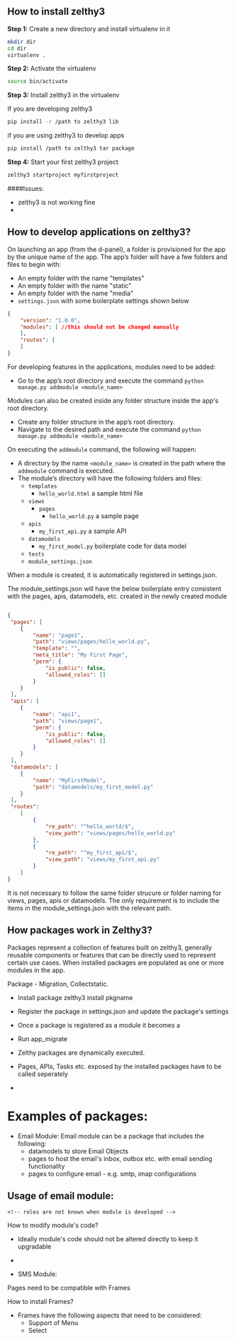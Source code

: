 ## How to install zelthy3



**Step 1:** Create a new directory and install virtualenv in it

```bash
mkdir dir
cd dir
virtualenv .
```

**Step 2:** Activate the virtualenv

```bash
source bin/activate
```

**Step 3:** Install zelthy3 in the virtualenv

If you are developing zelthy3

```bash
pip install -r /path to zelthy3 lib
```
    
if you are using zelthy3 to develop apps
```bash
pip install /path to zelthy3 tar package
```

**Step 4:** Start your first zelthy3 project
```bash
zelthy3 startproject myfirstproject
```




####Issues:
- zelthy3 is not working fine
- 



## How to develop applications on zelthy3?

On launching an app (from the d-panel), a folder is provisioned for the app by the unique name of the app. The app’s folder will have a few folders and files to begin with:
- An empty folder with the name "templates"
- An empty folder with the name "static"
- An empty folder with the name "media"
- `settings.json` with some boilerplate settings shown below

```json
{
    "version": "1.0.0",
    "modules": [ //this should not be changed manually
    ],
    "routes": [
    ]
}

```

For developing features in the applications, modules need to be added:
- Go to the app’s root directory and execute the command `python manage.py addmodule <module_name>`

Modules can also be created inside any folder structure inside the app's root directory.
   - Create any folder structure in the app’s root directory.
   - Navigate to the desired path and execute the command `python manage.py addmodule <module_name>`

On executing the `addmodule` command, the following will happen:
- A directory by the name `<module_name>` is created in the path where the `addmodule` command is executed.
- The module’s directory will have the following folders and files:
   - `templates`
     - `hello_world.html` a sample html file
   - `views` 
     - `pages` 
        - `hello_world.py` a sample page
    - `apis`
        - `my_first_api.py` a sample API
   - `datamodels`
        - `my_first_model.py` boilerplate code for data model 
   - `tests`
   - `module_settings.json`

When a module is created, it is automatically registered in settings.json. 

The module_settings.json will have the below boilerplate entry consistent with the pages, apis, datamodels, etc. created in the newly created module

```json

{
 "pages": [
    {
        "name": "page1",
        "path": "views/pages/hello_world.py",
        "template": "",
        "meta_title": "My First Page",
        "perm": {
            "is_public": false,
            "allowed_roles": []
        }        
    }
 ],
 "apis": [
    {
        "name": "api1",
        "path": "views/page1",
        "perm": {
            "is_public": false,
            "allowed_roles": []
        }        
    }
 ],
 "datamodels": [
    {
        "name": "MyFirstModel",
        "path": "datamodels/my_first_model.py"
    }
 ],    
 "routes": 
    [
        {
            "re_path": "^hello_world/$",
            "view_path": "views/pages/hello_world.py"
        },
        {
            "re_path": "^my_first_api/$",
            "view_path": "views/my_first_api.py"
        }
    ]
}


```
It is not necessary to follow the same folder strucure or folder naming for views, pages, apis or datamodels. The only requirement is to include the items in the module_settings.json with the relevant path. 


## How packages work in Zelthy3?

Packages represent a collection of features built on zelthy3, generally reusable components or features that can be directly used to represent certain use cases. When installed packages are populated as one or more modules in the app.  

Package - Migration, Collectstatic.

- Install package zelthy3 install pkgname
- Register the package in settings.json and update the package's settings
- Once a package is registered as a module it becomes a 
- Run app_migrate

- Zelthy packages are dynamically executed.
- Pages, APIs, Tasks etc. exposed by the installed packages have to be called seperately
- 


# Examples of packages:
 - Email Module: Email module can be a package that includes the following:
    - datamodels to store Email Objects
    - pages to host the email's inbox, outbox etc. with email sending functionality
    - pages to configure email - e.g. smtp, imap configurations

Usage of email module:
-   

    <!-- roles are not known when module is developed -->

How to modify module's code?
- Ideally module's code should not be altered directly to keep it upgradable
- 

- SMS Module: 

Pages need to be compatible with Frames


How to install Frames?
 - Frames have the following aspects that need to be considered:
    - Support of Menu 
    - Select

    
